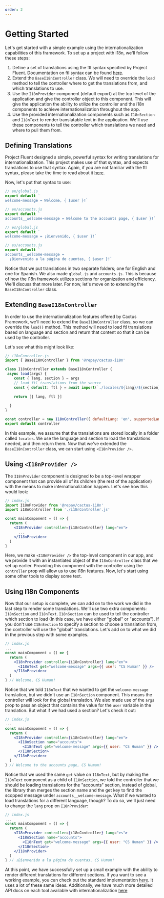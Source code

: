 ```yaml
---
order: 2
---
```


# Getting Started

Let's get started with a simple example using the internationalization capabilities of this framework. To set up a project with i18n, we'll follow these steps:

1. Define a set of translations using the ftl syntax specified by Project Fluent. Documentation on ftl syntax can be found [here](https://projectfluent.org/fluent/guide/).
2. Extend the `BaseI18nController` class. We will need to override the `load` method to tell the controller where to get the translations from, and which translations to use.
3. Use the `I18nProvider` component (default export) at the top level of the application and give the controller object to this component. This will give the application the ability to utilize the controller and the i18n components to achieve internationalization throughout the app.
4. Use the provided internationalization components such as `I18nSection` and `I18nText` to render translatable text in the application. We'll use these components to tell the controller which translations we need and where to pull them from.

## Defining Translations

Project Fluent designed a simple, powerful syntax for writing translations for internationalization. This project makes use of that syntax, and expects translations to use that syntax. Again, if you are not familiar with the ftl syntax, please take the time to read about it [here](https://projectfluent.org/fluent/guide/).

Now, let's put that syntax to use:

```js
// en/global.js
export default `
welcome-message = Welcome, { $user }!`

// en/accounts.js
export default `
accounts__welcome-message = Welcome to the accounts page, { $user }!`

// es/global.js
export default `
welcome-message = ¡Bienvenido, { $user }!`

// es/accounts.js
export default `
accounts__welcome-message =
  ¡Bienvenido a la página de cuentas, { $user }!`
```

Notice that we put translations in two separate folders; one for English and one for Spanish. We also made `global.js` and `accounts.js`. This is because of how the i18n framework utilizes sections for organization and efficiency. We'll discuss that more later. For now, let's move on to extending the `BaseI18nController` class.

## Extending `BaseI18nController`

In order to use the internationalization features offered by Cactus Framework, we'll need to extend the `BaseI18nController` class, so we can override the `load()` method. This method will need to load ftl translations based on language and section and return that content so that it can be used by the controller.

Let's see what this might look like:

```js
// i18nController.js
import { BaseI18nController } from '@repay/cactus-i18n'

class I18nController extends BaseI18nController {
 async load(args) {
    const { lang, section } = args
    // load ftl translations from the source
    const { default: ftl } = await import(`./locales/${lang}/${section}.ftl`)
    
    return [{ lang, ftl }]
    
  }
}

const controller = new I18nController({ defaultLang: 'en', supportedLangs: ['en', 'es'] })
export default controller
```

In this example, we assume that the translations are stored locally in a folder called `locales`. We use the language and section to load the translations needed, and then return them. Now that we've extended the `BaseI18nController` class, we can start using `<I18nProvider />`.

## Using `<I18nProvider />`

The `I18nProvider` component is designed to be a top-level wrapper component that can provide all of its children (the rest of the application) with the means to make internationalization happen. Let's see how this would look:

```jsx
// index.js
import I18nProvider from '@repay/cactus-i18n'
import i18nController from './i18nController.js'

const mainComponent = () => {
  return (
    <I18nProvider controller={i18nController} lang="en">
      ...
    </I18nProvider>
  )
}
```

Here, we make `<I18nProvider />` the top-level component in our app, and we provide it with an instantiated object of the `I18nController` class that we set up earlier. Providing this component with the controller using the `controller` prop will allow us to use i18n features. Now, let's start using some other tools to display some text.

## Using I18n Components

Now that our setup is complete, we can add on to the work we did in the last step to render some translations. We'll use two extra components: `I18nSection` and `I18nText`. `I18nSection` can be used to tell the controller which section to load (In this case, we have either "global" or "accounts"). If you don't use `I18nSection` to specify a section to choose a translation from, the controller will use the "global" translations. Let's add on to what we did in the previous step with some examples.

```jsx
// index.js
...
const mainComponent = () => {
  return (
    <I18nProvider controller={i18nController} lang="en">
      <I18nText get="welcome-message" args={{ user: "CS Human" }} />
    </I18nProvider>
  )
} // Welcome, CS Human!
```

Notice that we told `I18nText` that we wanted to get the `welcome-message` translation, but we didn't use an `I18nSection` component. This means the controller will look for the global translation. We also made use of the `args` prop to pass an object that contains the value for the `user` variable in the translation. But what if we had used a section? Let's check it out:

```jsx
// index.js
...
const mainComponent = () => {
  return (
    <I18nProvider controller={i18nController} lang="en">
      <I18nSection name="accounts">
        <I18nText get="welcome-message" args={{ user: "CS Human" }} />
      </I18nSection>
    </I18nProvider>
  )
} // Welcome to the accounts page, CS Human!
```

Notice that we used the same `get` value on `I18nText`, but by making the `I18nText` component as a child of `I18nSection`, we told the controller that we should be loading translations for the "accounts" section, instead of global, the library then merges the section name and the get key to find the scopped message under `accounts__welcome-message`. What if we wanted to load translations for a different language, though? To do so, we'll just need to change the `lang` prop on `I18nProvider`:

```jsx
// index.js
...
const mainComponent = () => {
  return (
    <I18nProvider controller={i18nController} lang="es">
      <I18nSection name="accounts">
        <I18nText get="welcome-message" args={{ user: "CS Human" }} />
      </I18nSection>
    </I18nProvider>
  )
} // ¡Bienvenido a la página de cuentas, CS Human!
```

At this point, we have successfully set up a small example with the ability to render different translations for different sections. If you want to see a working example, you can check out the standard implementation [here](https://github.com/repaygithub/cactus/tree/master/examples/standard). It uses a lot of these same ideas. Additionally, we have much more detailed API docs on each tool available with internationalization [here](./API%20Documentation.md)
